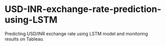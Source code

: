 # USD-INR-exchange-rate-prediction-using-LSTM
Predicting USD/INR exchange rate using LSTM model and monitoring results on Tableau.
